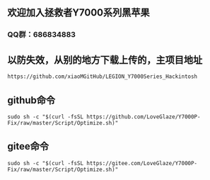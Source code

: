 ## 欢迎加入拯救者Y7000系列黑苹果
### QQ群：686834883

## 以防失效，从别的地方下载上传的，主项目地址
```
https://github.com/xiaoMGitHub/LEGION_Y7000Series_Hackintosh
```
## github命令
```
sudo sh -c "$(curl -fsSL https://github.com/LoveGlaze/Y7000P-Fix/raw/master/Script/Optimize.sh)"
```
## gitee命令
```
sudo sh -c "$(curl -fsSL https://gitee.com/LoveGlaze/Y7000P-Fix/raw/master/Script/Optimize.sh)"
```
